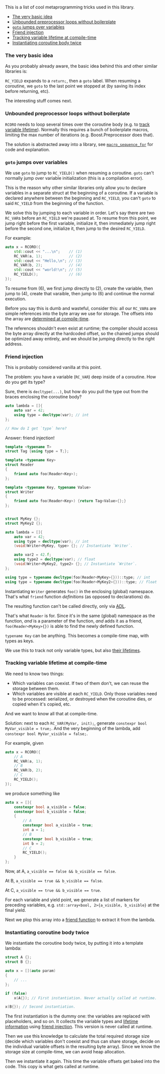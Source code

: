 This is a list of cool metaprogramming tricks used in this library.

  * [The very basic idea](#the-very-basic-idea)
  * [Unbounded preprocessor loops without boilerplate](#unbounded-preprocessor-loops-without-boilerplate)
  * [`goto` jumps over variables](#goto-jumps-over-variables)
  * [Friend injection](#friend-injection)
  * [Tracking variable lifetime at compile-time](#tracking-variable-lifetime-at-compile-time)
  * [Instantiating coroutine body twice](#instantiating-coroutine-body-twice)

<!-- To regenerate the table of contents, run:
grep -E '^##+ ' docs/cool_tricks.md | sed -E -e 's/^## /* /g' -e 's/^### /  * /g' -e 's/^#### /    * /g' | gawk '{$0 = gensub(/( *\* )(.*)/,"\\1[\\2]","g") "(#" gensub(/[^-_a-z0-9]/,"","g",gensub(/ /,"-","g",tolower(gensub(/ *\* /,"",1,$0)))) ")"; print}'
-->


### The very basic idea

As you probably already aware, the basic idea behind this and other similar libraries is:

`RC_YIELD` expands to a `return;`, then a `goto` label. When resuming a coroutine, we `goto` to the last point we stopped at (by saving its index before returning, etc).

The interesting stuff comes next.


### Unbounded preprocessor loops without boilerplate

`RCORO` needs to loop several times over the coroutine body (e.g. to [track variable lifetime](#tracking-variable-lifetime-at-compile-time)). Normally this requires a bunch of boilerplate macros, limiting the max number of iterations (e.g. Boost.Preprocessor does that).

The solution is abstracted away into a library, see [`macro_sequence_for`](https://github.com/HolyBlackCat/macro_sequence_for) for code and explanation.


### `goto` jumps over variables

We use `goto` to jump to `RC_YIELD()` when resuming a coroutine. `goto` can't normally jump over variable initialization (this is a compilation error).

This is the reason why other similar libraries only allow you to declare variables in a separate struct at the beginning of a coroutine. If a variable is declared anywhere between the beginning and `RC_YIELD`, you can't `goto` to said `RC_YIELD` from the beginning of the function.

We solve this by jumping to each variable in order. Let's say there are two `RC_VAR`s before an `RC_YIELD` we're paused at. To resume from this point, we jump right before the first variable, initialize it, then immediately jump right before the second one, initialize it, then jump to the desired `RC_YIELD`.

For example:

```cpp
auto x = RCORO({
    std::cout << "...\n";    // (1)
    RC_VAR(a, 1);            // (2)
    std::cout << "Hello,\n"; // (3)
    RC_VAR(b, 2);            // (4)
    std::cout << "world!\n"; // (5)
    RC_YIELD();              // (6)
});
```

To resume from (6), we first jump directly to (2), create the variable, then jump to (4), create that varaible, then jump to (6) and continue the normal execution.

Before you say this is dumb and wasteful, consider this: all our `RC_VAR`s are simple references into the byte array we use for storage. The offsets into the array are [determined at compile-time](#instantiating-coroutine-body-twice).

The references shouldn't even exist at runtime; the compiler should access the byte array directly at the hardcoded offset, so the chained jumps should be optimized away entirely, and we should be jumping directly to the right address.


### Friend injection

This is probably considered vanilla at this point.

The problem: you have a variable (`RC_VAR`) deep inside of a coroutine. How do you get its type?

Sure, there is `decltype(...)`, but how do you pull the type out from the braces enclosing the coroutine body?

```cpp
auto lambda = []{
    auto var = 42;
    using type = decltype(var); // int
};

// How do I get `type` here?
```

Answer: friend injection!

```cpp
template <typename T>
struct Tag {using type = T;};

template <typename Key>
struct Reader
{
    friend auto foo(Reader<Key>);
};

template <typename Key, typename Value>
struct Writer
{
    friend auto foo(Reader<Key>) {return Tag<Value>{};}
};


struct MyKey {};
struct MyKey2 {};

auto lambda = []{
    auto var = 42;
    using type = decltype(var); // int
    (void)Writer<MyKey, type> {}; // Instantiate `Writer`.

    auto var2 = 42.f;
    using type2 = decltype(var); // float
    (void)Writer<MyKey2, type2> {}; // Instantiate `Writer`.
};

using type = typename decltype(foo(Reader<MyKey>{}))::type; // int
using type = typename decltype(foo(Reader<MyKey2>{}))::type; // float
```
Instantiating `Writer` generates `foo()` in the enclosing (global) namespace. That's what `friend` function *definitions* (as opposed to declarations) do.

The resulting function can't be called directly, only via [ADL](https://en.cppreference.com/w/cpp/language/adl).

That's what `Reader` is for. Since it's in the same (global) namespace as the function, *and* is a parameter of the function, *and* adds it as a friend, `foo(Reader<MyKey>{})` is able to find the newly defined function.

`typename Key` can be anything. This becomes a compile-time map, with types as keys.

We use this to track not only variable types, but also [their lifetimes](#tracking-variable-lifetime-at-compile-time).


### Tracking variable lifetime at compile-time

We need to know two things:

* Which variables can coexist. If two of them don't, we can reuse the storage between them.
* Which variables are visible at each `RC_YIELD`. Only those variables need to be processed: serialized, or destroyed when the coroutine dies, or copied when it's copied, etc.

And we want to know all that at compile-time.

Solution: next to each `RC_VAR(MyVar, init);`, generate `constexpr bool MyVar_visible = true;`. And the very beginning of the lambda, add `constexpr bool MyVar_visible = false;`.

For example, given
```cpp
auto x = RCORO({
    // A
    RC_VAR(a, 1);
    // B
    RC_VAR(b, 2);
    // C
    RC_YIELD();
});
```
we produce something like
```cpp
auto x = []{
    constexpr bool a_visible = false;
    constexpr bool b_visible = false;
    {
        // A
        constexpr bool a_visible = true;
        int a = 1;
        // B
        constexpr bool b_visible = true;
        int b = 2;
        // C
        RC_YIELD();
    }
};
```
Now, at A, `a_visible == false && b_visible == false`.

At B, `a_visible == true && b_visible == false`.

At C, `a_visible == true && b_visible == true`.

For each variable and yield point, we generate a list of markers for preceding variables, e.g. `std::array<bool, 2>{a_visible, b_visible}` at the final yield.

Next we plop this array into a [friend function](#friend-injection) to extract it from the lambda.


### Instantiating coroutine body twice

We instantiate the coroutine body twice, by putting it into a template lambda:

```cpp
struct A {};
struct B {};

auto x = [](auto param)
{
    // ...
};

if (false)
    x(A{}); // First instantiation. Never actually called at runtime.

x(B{}); // Second instantiation.
```

The first instantiation is the dummy one: the variables are replaced with placeholders, and so on. It collects the variable types and [lifetime information](#tracking-variable-lifetime-at-compile-time) using [friend injection](#friend-injection). This version is never called at runtime.

Then we use this knowledge to calculate the total required storage size (decide which variables don't coexist and thus can share storage, decide on the individual variable offsets in the resulting byte array). Since we know the storage size at compile-time, we can avoid heap allocation.

Then we instantiate it again. This time the variable offsets get baked into the code. This copy is what gets called at runtime.
